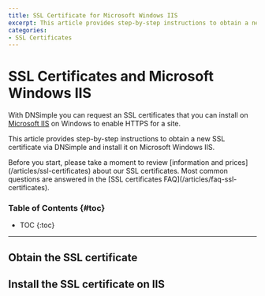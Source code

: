 ```yaml
---
title: SSL Certificate for Microsoft Windows IIS
excerpt: This article provides step-by-step instructions to obtain a new SSL certificate via DNSimple and install it on Microsoft Windows IIS.
categories:
- SSL Certificates
---
```


# SSL Certificates and Microsoft Windows IIS

With DNSimple you can request an SSL certificates that you can install on [Microsoft IIS](http://www.iis.net/) on Windows to enable HTTPS for a site.

This article provides step-by-step instructions to obtain a new SSL certificate via DNSimple and install it on Microsoft Windows IIS.

<callout>
Before you start, please take a moment to review [information and prices](/articles/ssl-certificates) about our SSL certificates. Most common questions are answered in the [SSL certificates FAQ](/articles/faq-ssl-certificates).
</callout>

### Table of Contents {#toc}

* TOC
{:toc}

---

## Obtain the SSL certificate

## Install the SSL certificate on IIS
